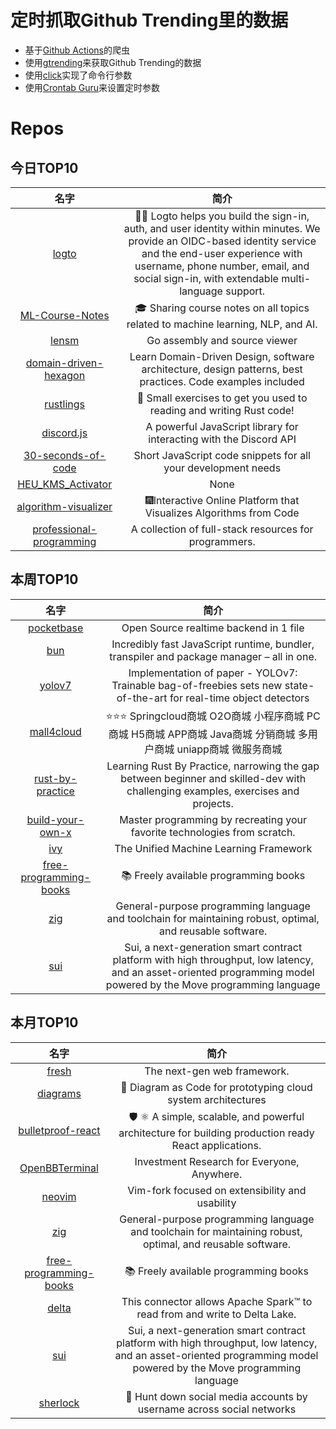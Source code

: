 # 定时抓取Github Trending里的数据
* 基于[Github Actions](https://docs.github.com/en/actions)的爬虫
* 使用[gtrending](https://github.com/hedythedev/gtrending)来获取Github Trending的数据
* 使用[click](https://github.com/pallets/click)实现了命令行参数
* 使用[Crontab Guru](https://crontab.guru/)来设置定时参数

# Repos
## 今日TOP10 
<!-- START OF DAILY_TOP10_REPOS -->
| 名字 | 简介 |
| :----: | :----: |
| [logto](https://github.com/logto-io/logto) | 🧑‍🚀 Logto helps you build the sign-in, auth, and user identity within minutes. We provide an OIDC-based identity service and the end-user experience with username, phone number, email, and social sign-in, with extendable multi-language support. |
| [ML-Course-Notes](https://github.com/dair-ai/ML-Course-Notes) | 🎓 Sharing course notes on all topics related to machine learning, NLP, and AI. |
| [lensm](https://github.com/loov/lensm) | Go assembly and source viewer |
| [domain-driven-hexagon](https://github.com/Sairyss/domain-driven-hexagon) | Learn Domain-Driven Design, software architecture, design patterns, best practices. Code examples included |
| [rustlings](https://github.com/rust-lang/rustlings) | 🦀 Small exercises to get you used to reading and writing Rust code! |
| [discord.js](https://github.com/discordjs/discord.js) | A powerful JavaScript library for interacting with the Discord API |
| [30-seconds-of-code](https://github.com/30-seconds/30-seconds-of-code) | Short JavaScript code snippets for all your development needs |
| [HEU_KMS_Activator](https://github.com/zbezj/HEU_KMS_Activator) | None |
| [algorithm-visualizer](https://github.com/algorithm-visualizer/algorithm-visualizer) | 🎆Interactive Online Platform that Visualizes Algorithms from Code |
| [professional-programming](https://github.com/charlax/professional-programming) | A collection of full-stack resources for programmers. |
<!-- END OF DAILY_TOP10_REPOS -->

## 本周TOP10
<!-- START OF WEEKLY_TOP10_REPOS -->
| 名字 | 简介 |
| :----: | :----: |
| [pocketbase](https://github.com/pocketbase/pocketbase) | Open Source realtime backend in 1 file |
| [bun](https://github.com/oven-sh/bun) | Incredibly fast JavaScript runtime, bundler, transpiler and package manager – all in one. |
| [yolov7](https://github.com/WongKinYiu/yolov7) | Implementation of paper - YOLOv7: Trainable bag-of-freebies sets new state-of-the-art for real-time object detectors |
| [mall4cloud](https://github.com/gz-yami/mall4cloud) | ⭐️⭐️⭐️ Springcloud商城 O2O商城 小程序商城 PC商城 H5商城 APP商城 Java商城 分销商城 多用户商城 uniapp商城 微服务商城 |
| [rust-by-practice](https://github.com/sunface/rust-by-practice) | Learning Rust By Practice, narrowing the gap between beginner and skilled-dev with challenging examples, exercises and projects. |
| [build-your-own-x](https://github.com/codecrafters-io/build-your-own-x) | Master programming by recreating your favorite technologies from scratch. |
| [ivy](https://github.com/unifyai/ivy) | The Unified Machine Learning Framework |
| [free-programming-books](https://github.com/EbookFoundation/free-programming-books) | 📚 Freely available programming books |
| [zig](https://github.com/ziglang/zig) | General-purpose programming language and toolchain for maintaining robust, optimal, and reusable software. |
| [sui](https://github.com/MystenLabs/sui) | Sui, a next-generation smart contract platform with high throughput, low latency, and an asset-oriented programming model powered by the Move programming language |
<!-- END OF WEEKLY_TOP10_REPOS -->

## 本月TOP10
<!-- START OF MONTHLY_TOP10_REPOS -->
| 名字 | 简介 |
| :----: | :----: |
| [fresh](https://github.com/denoland/fresh) | The next-gen web framework. |
| [diagrams](https://github.com/mingrammer/diagrams) | 🎨 Diagram as Code for prototyping cloud system architectures |
| [bulletproof-react](https://github.com/alan2207/bulletproof-react) | 🛡️ ⚛️ A simple, scalable, and powerful architecture for building production ready React applications. |
| [OpenBBTerminal](https://github.com/OpenBB-finance/OpenBBTerminal) | Investment Research for Everyone, Anywhere. |
| [neovim](https://github.com/neovim/neovim) | Vim-fork focused on extensibility and usability |
| [zig](https://github.com/ziglang/zig) | General-purpose programming language and toolchain for maintaining robust, optimal, and reusable software. |
| [free-programming-books](https://github.com/EbookFoundation/free-programming-books) | 📚 Freely available programming books |
| [delta](https://github.com/delta-io/delta) | This connector allows Apache Spark™ to read from and write to Delta Lake. |
| [sui](https://github.com/MystenLabs/sui) | Sui, a next-generation smart contract platform with high throughput, low latency, and an asset-oriented programming model powered by the Move programming language |
| [sherlock](https://github.com/sherlock-project/sherlock) | 🔎 Hunt down social media accounts by username across social networks |
<!-- END OF MONTHLY_TOP10_REPOS -->
